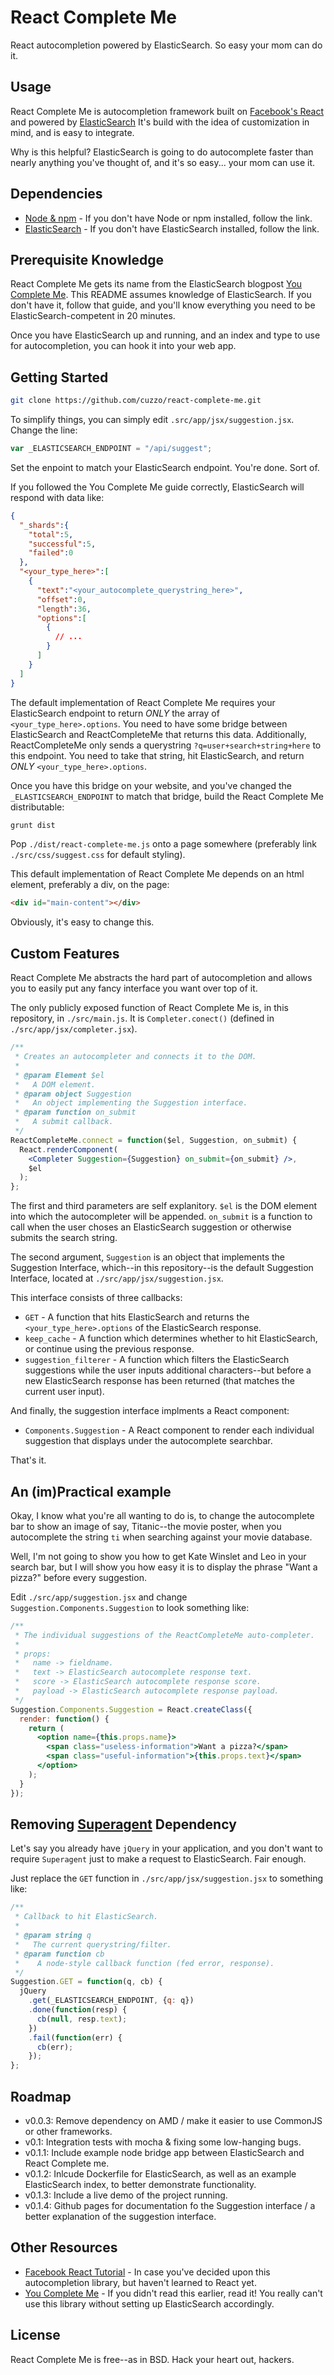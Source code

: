 React Complete Me
=================

React autocompletion powered by ElasticSearch. So easy your mom can do it.

Usage
-----

React Complete Me is autocompletion framework built on [Facebook's React](http://facebook.github.io/react/ "React Homepage") and powered by [ElasticSearch](http://www.elasticsearch.org/ "ElasticSearch Homepage") It's build with the idea of customization in mind, and is easy to integrate.

Why is this helpful? ElasticSearch is going to do autocomplete faster than nearly anything you've thought of, and it's so easy... your mom can use it.

Dependencies
------------

* [Node & npm](https://github.com/joyent/node/wiki/Installation "Node Installation Guide") - If you don't have Node or npm installed, follow the link.
* [ElasticSearch](http://www.elasticsearch.org/guide/en/elasticsearch/reference/current/setup.html "ElasticSearch Installation Guide") - If you don't have ElasticSearch installed, follow the link.

Prerequisite Knowledge
----------------------

React Complete Me gets its name from the ElasticSearch blogpost [You Complete Me](http://www.elasticsearch.org/blog/you-complete-me/ "ElasticSearch Autocompletion Example"). This README assumes knowledge of ElasticSearch. If you don't have it, follow that guide, and you'll know everything you need to be ElasticSearch-competent in 20 minutes.

Once you have ElasticSearch up and running, and an index and type to use for autocompletion, you can hook it into your web app.

Getting Started
---------------

```bash
git clone https://github.com/cuzzo/react-complete-me.git
```

To simplify things, you can simply edit `.src/app/jsx/suggestion.jsx`. Change the line:

```javascript
var _ELASTICSEARCH_ENDPOINT = "/api/suggest";
```

Set the enpoint to match your ElasticSearch endpoint. You're done. Sort of.

If you followed the You Complete Me guide correctly, ElasticSearch will respond with data like:

```json
{
  "_shards":{
    "total":5,
    "successful":5,
    "failed":0
  },
  "<your_type_here>":[
    {
      "text":"<your_autocomplete_querystring_here>",
      "offset":0,
      "length":36,
      "options":[
        {
          // ...
        }
      ]
    }
  ]
}
```

The default implementation of React Complete Me requires your ElasticSearch endpoint to return *ONLY* the array of `<your_type_here>.options`. You need to have some bridge between ElasticSearch and ReactCompleteMe that returns this data. Additionally, ReactCompleteMe only sends a querystring `?q=user+search+string+here` to this endpoint. You need to take that string, hit ElasticSearch, and return *ONLY* `<your_type_here>.options`.

Once you have this bridge on your website, and you've changed the `_ELASTICSEARCH_ENDPOINT` to match that bridge, build the React Complete Me distributable:

```bash
grunt dist
```

Pop `./dist/react-complete-me.js` onto a page somewhere (preferably link `./src/css/suggest.css` for default styling).

This default implementation of React Complete Me depends on an html element, preferably a div, on the page:

```html
<div id="main-content"></div>
```

Obviously, it's easy to change this.

Custom Features
---------------

React Complete Me abstracts the hard part of autocompletion and allows you to easily put any fancy interface you want over top of it.

The only publicly exposed function of React Complete Me is, in this repository, in `./src/main.js`. It is `Completer.conect()` (defined in `./src/app/jsx/completer.jsx`).

```jsx
/**
 * Creates an autocompleter and connects it to the DOM.
 *
 * @param Element $el
 *   A DOM element.
 * @param object Suggestion
 *   An object implementing the Suggestion interface.
 * @param function on_submit
 *   A submit callback.
 */
ReactCompleteMe.connect = function($el, Suggestion, on_submit) {
  React.renderComponent(
    <Completer Suggestion={Suggestion} on_submit={on_submit} />,
    $el
  );
};
```

The first and third parameters are self explanitory. `$el` is the DOM element into which the autocompleter will be appended. `on_submit` is a function to call when the user choses an ElasticSearch suggestion or otherwise submits the search string.

The second argument, `Suggestion` is an object that implements the Suggestion Interface, which--in this repository--is the default Suggestion Interface, located at `./src/app/jsx/suggestion.jsx`.

This interface consists of three callbacks:

* `GET` - A function that hits ElasticSearch and returns the `<your_type_here>.options` of the ElasticSearch response.
* `keep_cache` - A function which determines whether to hit ElasticSearch, or continue using the previous response.
* `suggestion_filterer` - A function which filters the ElasticSearch suggestions while the user inputs additional characters--but before a new ElasticSearch response has been returned (that matches the current user input).

And finally, the suggestion interface implments a React component: 

* `Components.Suggestion` - A React component to render each individual suggestion that displays under the autocomplete searchbar.

That's it.

An (im)Practical example
------------------------

Okay, I know what you're all wanting to do is, to change the autocomplete bar to show an image of say, Titanic--the movie poster, when you autocomplete the string `ti` when searching against your movie database.

Well, I'm not going to show you how to get Kate Winslet and Leo in your search bar, but I will show you how easy it is to display the phrase "Want a pizza?" before every suggestion.

Edit `./src/app/suggestion.jsx` and change `Suggestion.Components.Suggestion` to look something like:

```jsx
/**
 * The individual suggestions of the ReactCompleteMe auto-completer.
 *
 * props:
 *   name -> fieldname.
 *   text -> ElasticSearch autocomplete response text.
 *   score -> ElasticSearch autocomplete response score.
 *   payload -> ElasticSearch autocomplete response payload.
 */
Suggestion.Components.Suggestion = React.createClass({
  render: function() {
    return (
      <option name={this.props.name}>
        <span class="useless-information">Want a pizza?</span>
        <span class="useful-information">{this.props.text}</span>
      </option>
    );
  }
});
```

Removing [Superagent](https://github.com/visionmedia/superagent "Superagent Homepage") Dependency
-------------------------------------------------------------------------------------------------

Let's say you already have `jQuery` in your application, and you don't want to require `Superagent` just to make a request to ElasticSearch. Fair enough.

Just replace the `GET` function in `./src/app/jsx/suggestion.jsx` to something like:

```javascript
/**
 * Callback to hit ElasticSearch.
 *
 * @param string q
 *   The current querystring/filter.
 * @param function cb
 *    A node-style callback function (fed error, response).
 */
Suggestion.GET = function(q, cb) {
  jQuery
    .get(_ELASTICSEARCH_ENDPOINT, {q: q})
    .done(function(resp) { 
      cb(null, resp.text);
    })
    .fail(function(err) {
      cb(err);
    });
};
```

Roadmap
-------

* v0.0.3: Remove dependency on AMD / make it easier to use CommonJS or other frameworks.
* v0.1: Integration tests with mocha & fixing some low-hanging bugs.
* v0.1.1: Include example node bridge app between ElasticSearch and React Complete me.
* v0.1.2: Inlcude Dockerfile for ElasticSearch, as well as an example ElasticSearch index, to better demonstrate functionality.
* v0.1.3: Include a live demo of the project running.
* v0.1.4: Github pages for documentation fo the Suggestion interface / a better explanation of the suggestion interface.

Other Resources
---------------

* [Facebook React Tutorial](http://facebook.github.io/react/docs/tutorial.html "Facebook React Tutorial") - In case you've decided upon this autocompletion library, but haven't learned to React yet.
* [You Complete Me](http://www.elasticsearch.org/blog/you-complete-me/ "ElasticSearch autocompletion Example") - If you didn't read this earlier, read it! You really can't use this library without setting up ElasticSearch accordingly.

License
-------

React Complete Me is free--as in BSD. Hack your heart out, hackers.
